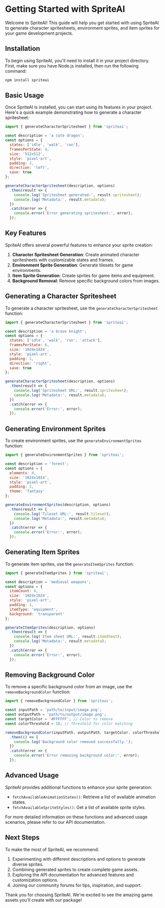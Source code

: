# Getting Started with SpriteAI

Welcome to SpriteAI! This guide will help you get started with using SpriteAI to generate character spritesheets, environment sprites, and item sprites for your game development projects.

## Installation

To begin using SpriteAI, you'll need to install it in your project directory. First, make sure you have Node.js installed, then run the following command:

```bash
npm install spriteai
```

## Basic Usage

Once SpriteAI is installed, you can start using its features in your project. Here's a quick example demonstrating how to generate a character spritesheet:

```javascript
import { generateCharacterSpritesheet } from 'spriteai';

const description = 'a cute dragon';
const options = {
  states: ['idle', 'walk', 'run'],
  framesPerState: 4,
  size: '512x512',
  style: 'pixel-art',
  padding: 2,
  direction: 'left',
  save: true
};

generateCharacterSpritesheet(description, options)
  .then(result => {
    console.log('Spritesheet generated:', result.spritesheet);
    console.log('Metadata:', result.metadata);
  })
  .catch(error => {
    console.error('Error generating spritesheet:', error);
  });
```

## Key Features

SpriteAI offers several powerful features to enhance your sprite creation:

1. **Character Spritesheet Generation**: Create animated character spritesheets with customizable states and frames.
2. **Environment Sprite Generation**: Generate tilesets for game environments.
3. **Item Sprite Generation**: Create sprites for game items and equipment.
4. **Background Removal**: Remove specific background colors from images.

## Generating a Character Spritesheet

To generate a character spritesheet, use the `generateCharacterSpritesheet` function:

```javascript
import { generateCharacterSpritesheet } from 'spriteai';

const description = 'a brave knight';
const options = {
  states: ['idle', 'walk', 'run', 'attack'],
  framesPerState: 6,
  size: '1024x1024',
  style: 'pixel-art',
  padding: 1,
  direction: 'right',
  save: true
};

generateCharacterSpritesheet(description, options)
  .then(result => {
    console.log('Spritesheet URL:', result.spritesheet);
    console.log('Metadata:', result.metadata);
  })
  .catch(error => {
    console.error('Error:', error);
  });
```

## Generating Environment Sprites

To create environment sprites, use the `generateEnvironmentSprites` function:

```javascript
import { generateEnvironmentSprites } from 'spriteai';

const description = 'forest';
const options = {
  elements: 4,
  size: '1024x1024',
  style: 'pixel-art',
  padding: 1,
  theme: 'fantasy'
};

generateEnvironmentSprites(description, options)
  .then(result => {
    console.log('Tileset URL:', result.tileset);
    console.log('Metadata:', result.metadata);
  })
  .catch(error => {
    console.error('Error:', error);
  });
```

## Generating Item Sprites

To generate item sprites, use the `generateItemSprites` function:

```javascript
import { generateItemSprites } from 'spriteai';

const description = 'medieval weapons';
const options = {
  itemCount: 4,
  size: '1024x1024',
  style: 'pixel-art',
  padding: 1,
  itemType: 'equipment',
  background: 'transparent'
};

generateItemSprites(description, options)
  .then(result => {
    console.log('Item sheet URL:', result.itemSheet);
    console.log('Metadata:', result.metadata);
  })
  .catch(error => {
    console.error('Error:', error);
  });
```

## Removing Background Color

To remove a specific background color from an image, use the `removeBackgroundColor` function:

```javascript
import { removeBackgroundColor } from 'spriteai';

const inputPath = 'path/to/input/image.png';
const outputPath = 'path/to/output/image.png';
const targetColor = '#FFFFFF'; // Color to remove
const colorThreshold = 10; // Threshold for color matching

removeBackgroundColor(inputPath, outputPath, targetColor, colorThreshold)
  .then(() => {
    console.log('Background color removed successfully.');
  })
  .catch(error => {
    console.error('Error removing background color:', error);
  });
```

## Advanced Usage

SpriteAI provides additional functions to enhance your sprite generation:

- `fetchAvailableAnimationStates()`: Retrieve a list of available animation states.
- `fetchAvailableSpriteStyles()`: Get a list of available sprite styles.

For more detailed information on these functions and advanced usage scenarios, please refer to our API documentation.

## Next Steps

To make the most of SpriteAI, we recommend:

1. Experimenting with different descriptions and options to generate diverse sprites.
2. Combining generated sprites to create complete game assets.
3. Exploring the API documentation for advanced features and customization options.
4. Joining our community forums for tips, inspiration, and support.

Thank you for choosing SpriteAI. We're excited to see the amazing game assets you'll create with our package!
